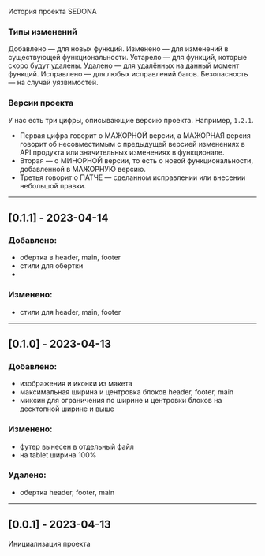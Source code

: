 История проекта SEDONA

### Типы изменений
Добавлено — для новых функций.
Изменено — для изменений в существующей функциональности.
Устарело — для функций, которые скоро будут удалены.
Удалено — для удалённых на данный момент функций.
Исправлено — для любых исправлений багов.
Безопасность — на случай уязвимостей.

### Версии проекта
У нас есть три цифры, описывающие версию проекта. Например, `1.2.1`.
* Первая цифра говорит о МАЖОРНОЙ версии, а МАЖОРНАЯ версия говорит об несовместимым с предыдущей версией изменениях в API продукта или значительных изменениях в функционале.
* Вторая — о МИНОРНОЙ версии, то есть о новой функциональности, добавленной в МАЖОРНУЮ версию.
* Третья говорит о ПАТЧЕ — сделанном исправлении или внесении небольшой правки.
---
## [0.1.1] - 2023-04-14
### Добавлено:
- обертка в header, main, footer
- стили для обертки
-
### Изменено:
- стили для header, main, footer
---
## [0.1.0] - 2023-04-13
### Добавлено:
- изображения и иконки из макета
- максимальная ширина и центровка блоков header, footer, main
- миксин для ограничения по ширине и центровки блоков на десктопной ширине и выше

### Изменено:
- футер вынесен в отдельный файл
- на tablet ширина 100%

### Удалено:
- обертка header, footer, main
---
## [0.0.1] - 2023-04-13
Инициализация проекта
